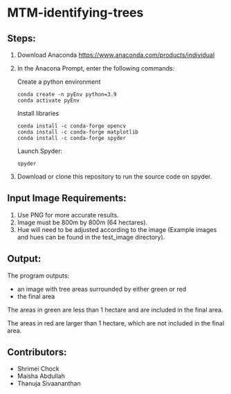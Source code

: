 # MTM-identifying-trees


## Steps:

1. Download Anaconda https://www.anaconda.com/products/individual
2. In the Anacona Prompt, enter the following commands:

    Create a python environment
    ```
    conda create -n pyEnv python=3.9
    conda activate pyEnv
    ```
    
    Install libraries
    ```
    conda install -c conda-forge opencv
    conda install -c conda-forge matplotlib
    conda install -c conda-forge spyder
    ```
    
    Launch Spyder:
    ```
    spyder
    ```
3. Download or clone this repository to run the source code on spyder.

## Input Image Requirements:

1. Use PNG for more accurate results.
2. Image must be 800m by 800m (64 hectares).
3. Hue will need to be adjusted according to the image (Example images and hues can be found in the test_image directory).


## Output:

The program outputs:
* an image with tree areas surrounded by either green or red
* the final area

The areas in green are less than 1 hectare and are included in the final area.

The areas in red are larger than 1 hectare, which are not included in the final area.


## Contributors:

* Shrimei Chock
* Maisha Abdullah
* Thanuja Sivaananthan
